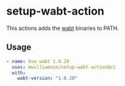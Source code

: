 # setup-wabt-action

This actions adds the [wabt](https://github.com/WebAssembly/wabt) binaries to PATH.

## Usage

```yaml
- name: Use wabt 1.0.20
  uses: mwilliamson/setup-wabt-action@v1
  with:
    wabt-version: "1.0.20"
```
